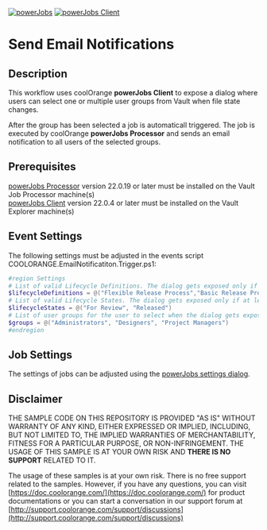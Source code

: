 [![powerJobs](https://img.shields.io/badge/powerJobs_Processor-22.0.19-orange.svg)](https://www.coolorange.com/powerjobs)
[![powerJobs Client](https://img.shields.io/badge/powerJobs_Client-22.0.4-orange.svg)](https://www.coolorange.com/powerjobs)

# Send Email Notifications

## Description
This workflow uses coolOrange **powerJobs Client** to expose a dialog where users can select one or multiple user groups from Vault when file state changes.


After the group has been selected a job is automaticall triggered. The job is executed by coolOrange **powerJobs Processor** and sends an email notification to all users of the selected groups.


## Prerequisites
[powerJobs Processor](https://www.coolorange.com/powerjobs) version 22.0.19 or later must be installed on the Vault Job Processor machine(s)  
[powerJobs Client](https://www.coolorange.com/powerjobs) version 22.0.4 or later must be installed on the Vault Explorer machine(s)  

## Event Settings
The following settings must be adjusted in the events script COOLORANGE.EmailNotificatiton.Trigger.ps1:

```powershell
#region Settings
# List of valid Lifecycle Definitions. The dialog gets exposed only if at least one file gets transitioned within this definitions
$lifecycleDefinitions = @("Flexible Release Process","Basic Release Process")
# List of valid Lifecycle States. The dialog gets exposed only if at least one file gets transitioned to this states
$lifecycleStates = @("For Review", "Released")
# List of user groups for the user to select when the dialog gets exposed
$groups = @("Administrators", "Designers", "Project Managers")
#endregion
```

## Job Settings
The settings of jobs can be adjusted using the [powerJobs  settings dialog](https://doc.coolorange.com/projects/coolorange-powerjobsprocessordocs/en/stable/job_configuration/#powerjobs-settings-dialog).

## Disclaimer

THE SAMPLE CODE ON THIS REPOSITORY IS PROVIDED "AS IS" WITHOUT WARRANTY OF ANY KIND, EITHER EXPRESSED OR IMPLIED, INCLUDING, BUT NOT LIMITED TO, THE IMPLIED WARRANTIES OF MERCHANTABILITY, FITNESS FOR A PARTICULAR PURPOSE, OR NON-INFRINGEMENT.
THE USAGE OF THIS SAMPLE IS AT YOUR OWN RISK AND **THERE IS NO SUPPORT** RELATED TO IT.

The usage of these samples is at your own risk. There is no free support related to the samples. However, if you have any questions, you can visit [https://doc.coolorange.com/](https://doc.coolorange.com/) for product documentations or you can start a conversation in our support forum at [http://support.coolorange.com/support/discussions](http://support.coolorange.com/support/discussions)
